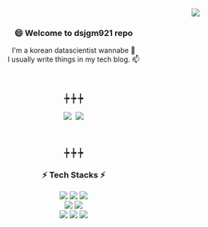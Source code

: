 ###

<!--
**dsjgm921/dsjgm921** is a ✨ _special_ ✨ repository because its `README.md` (this file) appears on your GitHub profile.

Here are some ideas to get you started:

- 🔭 I’m currently working on ...
- 🌱 I’m currently learning ...
- 👯 I’m looking to collaborate on ...
- 🤔 I’m looking for help with ...
- 💬 Ask me about ...
- 📫 How to reach me: ...
- 😄 Pronouns: ...
- ⚡ Fun fact: ...
-->

<h3 align="right"> 
<a href="https://hits.seeyoufarm.com"><img src="https://hits.seeyoufarm.com/api/count/incr/badge.svg?url=https%3A%2F%2Fgithub.com%2Fdsjgm921&count_bg=%2382C7D1&title_bg=%230DA28B&icon=&icon_color=%23E7E7E7&title=hits&edge_flat=false"/></a>
</h3>

<h3 align="center"> 😄 Welcome to dsjgm921 repo </h3>

<p align="center">
I'm a korean datascientist wannabe 🌱 <br>
I usually write things in my tech blog. 📫
</p>
<br>
<h3 align="center">┾   ┾   ┾</h3>

<p align="center">
  <a href="https://dsjgm921.tistory.com/"><img src="https://img.shields.io/badge/Tistory%20Blog-262626?style=flat-square&logo=Vimeo&logoColor=white&link=https://dsjgm921.tistory.com"/></a>&nbsp
  <a href="mailto:dlwotj921@naver.com"><img src="https://img.shields.io/badge/Naver%20Mail-05bc42?style=flat-square&logo=Gmail&logoColor=white&link=mailto:dlwotj921@naver.com"/></a>
</p>
<br>

<h3 align="center">┾   ┾   ┾</h3>

<h3 align="center">⚡ Tech Stacks ⚡</h3>
<p align="center">
 <img src="https://img.shields.io/badge/R-eeeeee?style=plastic&logo=R&logoColor=blue"/> 
 <img src="https://img.shields.io/badge/Python-f3f6f4?style=plastic&logo=Python&logoColor=blue"/> 
 <img src="https://img.shields.io/badge/SPSS-eeeeee?style=plastic&logo=SPSS&logoColor=red"/> 
 <br>
 <img src="https://img.shields.io/badge/Tensorflow-f3f6f4?style=plastic&logo=Tensorflow&logoColor=orange"/> 
 <img src="https://img.shields.io/badge/Pytorch-eeeeee?style=plastic&logo=Pytorch&logoColor=red"/> 
 <br>
 <img src="https://img.shields.io/badge/SQL-eeeeee?style=plastic&logo=MySQL&logoColor=yellow"/> 
 <img src="https://img.shields.io/badge/RDS-f3f6f4?style=plastic&logo=Amazon RDS&logoColor=blue"/> 
 <img src="https://img.shields.io/badge/Tableau-f3f6f4?style=plastic&logo=Tableau&logoColor=green"/>
</p>

<br>




